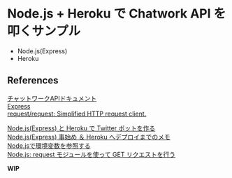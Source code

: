 # Node.js + Heroku で Chatwork API を叩くサンプル

- Node.js(Express)
- Heroku

## References

[チャットワークAPIドキュメント](http://developer.chatwork.com/ja/index.html)  
[Express](http://expressjs.com/)  
[request/request: Simplified HTTP request client.](https://github.com/request/request)  

[Node.js(Express) と Heroku で Twitter ボットを作る](http://qiita.com/hkusu/items/75404aefdb5f89be6b6e)  
[Node.js(Express) 事始め ＆ Heroku へデプロイまでのメモ](http://qiita.com/hkusu/items/e46de8c446840c50aefe)  
[Node.jsで環境変数を参照する](http://qiita.com/takoba/items/da13c8946853c0a55e8c)  
[Node.js: request モジュールを使って GET リクエストを行う](http://blog.sarabande.jp/post/52095868617)  

**WIP**

